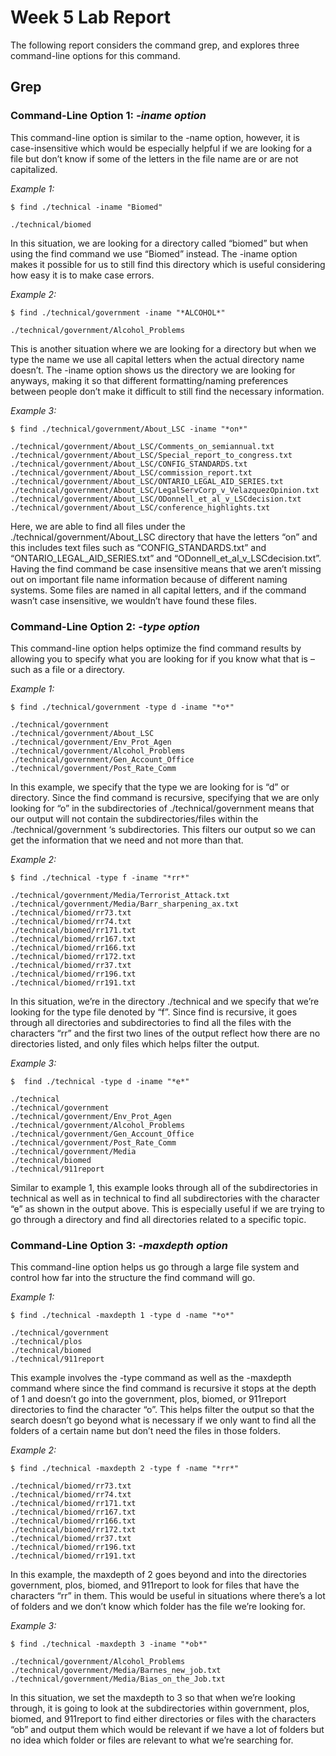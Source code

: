 # Week 5 Lab Report 

The following report considers the command grep, and explores three command-line options for this command. 

## **Grep**

### **Command-Line Option 1:** ***-iname option***

This command-line option is similar to the -name option, however, it is case-insensitive which would be especially helpful if we are looking for a file but don’t know if some of the letters in the file name are or are not capitalized. 

*Example 1:*

```
$ find ./technical -iname "Biomed"

./technical/biomed
```

In this situation, we are looking for a directory called “biomed” but when using the find command we use “Biomed” instead. The -iname option makes it possible for us to still find this directory which is useful considering how easy it is to make case errors. 

*Example 2:* 

```
$ find ./technical/government -iname "*ALCOHOL*"

./technical/government/Alcohol_Problems
```

This is another situation where we are looking for a directory but when we type the name we use all capital letters when the actual directory name doesn’t. The -iname option shows us the directory we are looking for anyways, making it so that different formatting/naming preferences between people don’t make it difficult to still find the necessary information. 

*Example 3:* 

```
$ find ./technical/government/About_LSC -iname "*on*"

./technical/government/About_LSC/Comments_on_semiannual.txt
./technical/government/About_LSC/Special_report_to_congress.txt
./technical/government/About_LSC/CONFIG_STANDARDS.txt
./technical/government/About_LSC/commission_report.txt
./technical/government/About_LSC/ONTARIO_LEGAL_AID_SERIES.txt
./technical/government/About_LSC/LegalServCorp_v_VelazquezOpinion.txt
./technical/government/About_LSC/ODonnell_et_al_v_LSCdecision.txt
./technical/government/About_LSC/conference_highlights.txt
```

Here, we are able to find all files under the ./technical/government/About_LSC directory that have the letters “on” and this includes text files such as “CONFIG_STANDARDS.txt” and “ONTARIO_LEGAL_AID_SERIES.txt” and “ODonnell_et_al_v_LSCdecision.txt”. Having the find command be case insensitive means that we aren’t missing out on important file name information because of different naming systems. Some files are named in all capital letters, and if the command wasn’t case insensitive, we wouldn’t have found these files. 

### **Command-Line Option 2:** ***-type option***

This command-line option helps optimize the find command results by allowing you to specify what you are looking for if you know what that is – such as a file or a directory. 

*Example 1:* 

```
$ find ./technical/government -type d -iname "*o*" 

./technical/government
./technical/government/About_LSC
./technical/government/Env_Prot_Agen
./technical/government/Alcohol_Problems
./technical/government/Gen_Account_Office
./technical/government/Post_Rate_Comm
```

In this example, we specify that the type we are looking for is “d” or directory. Since the find command is recursive, specifying that we are only looking for “o” in the subdirectories of ./technical/government means that our output will not contain the subdirectories/files within the ./technical/government ‘s subdirectories. This filters our output so we can get the information that we need and not more than that. 

*Example 2:* 

```
$ find ./technical -type f -iname "*rr*" 
	
./technical/government/Media/Terrorist_Attack.txt
./technical/government/Media/Barr_sharpening_ax.txt
./technical/biomed/rr73.txt
./technical/biomed/rr74.txt
./technical/biomed/rr171.txt
./technical/biomed/rr167.txt
./technical/biomed/rr166.txt
./technical/biomed/rr172.txt
./technical/biomed/rr37.txt
./technical/biomed/rr196.txt
./technical/biomed/rr191.txt

```

In this situation, we’re in the directory ./technical and we specify that we’re looking for the type file denoted by “f”. Since find is recursive, it goes through all directories and subdirectories to find all the files with the characters “rr” and the first two lines of the output reflect how there are no directories listed, and only files which helps filter the output. 

*Example 3:* 

```
$  find ./technical -type d -iname "*e*"

./technical
./technical/government
./technical/government/Env_Prot_Agen
./technical/government/Alcohol_Problems
./technical/government/Gen_Account_Office
./technical/government/Post_Rate_Comm
./technical/government/Media
./technical/biomed
./technical/911report
```

Similar to example 1, this example looks through all of the subdirectories in technical as well as in technical to find all subdirectories with the character “e” as shown in the output above. This is especially useful if we are trying to go through a directory and find all directories related to a specific topic. 

### **Command-Line Option 3:** ***-maxdepth option***

This command-line option helps us go through a large file system and control how far into the structure the find command will go. 

*Example 1:*

```
$ find ./technical -maxdepth 1 -type d -name "*o*"

./technical/government
./technical/plos
./technical/biomed
./technical/911report
```

This example involves the -type command as well as the -maxdepth command where since the find command is recursive it stops at the depth of 1 and doesn’t go into the government, plos, biomed, or 911report directories to find the character “o”. This helps filter the output so that the search doesn’t go beyond what is necessary if we only want to find all the folders of a certain name but don’t need the files in those folders. 

*Example 2:*

```
$ find ./technical -maxdepth 2 -type f -name "*rr*"

./technical/biomed/rr73.txt
./technical/biomed/rr74.txt
./technical/biomed/rr171.txt
./technical/biomed/rr167.txt
./technical/biomed/rr166.txt
./technical/biomed/rr172.txt
./technical/biomed/rr37.txt
./technical/biomed/rr196.txt
./technical/biomed/rr191.txt
```

In this example, the maxdepth of 2 goes beyond and into the directories government, plos, biomed, and 911report to look for files that have the characters “rr” in them. This would be useful in situations where there’s a lot of folders and we don’t know which folder has the file we’re looking for. 

*Example 3:*

```
$ find ./technical -maxdepth 3 -iname "*ob*"

./technical/government/Alcohol_Problems
./technical/government/Media/Barnes_new_job.txt
./technical/government/Media/Bias_on_the_Job.txt
```

In this situation, we set the maxdepth to 3 so that when we’re looking through, it is going to look at the subdirectories within government, plos, biomed, and 911report to find either directories or files with the characters “ob” and output them which would be relevant if we have a lot of folders but no idea which folder or files are relevant to what we’re searching for. 